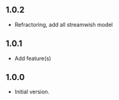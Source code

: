 ## 1.0.2
- Refractoring, add all streamwish model

## 1.0.1
- Add feature(s)

## 1.0.0
- Initial version.
